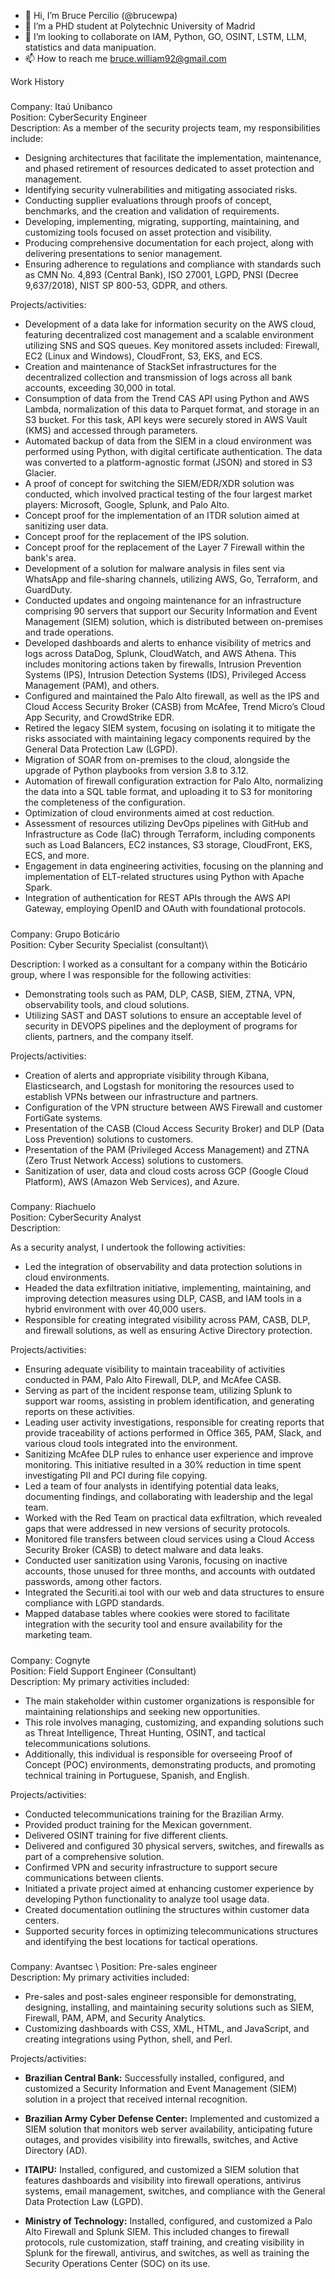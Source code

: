 - 👋 Hi, I’m Bruce Percilio (@brucewpa) 
- 🌱 I’m a PHD student at Polytechnic University of Madrid
- 💞️ I’m looking to collaborate on IAM, Python, GO, OSINT, LSTM, LLM, statistics and data manipuation. 
- 📫 How to reach me bruce.william92@gmail.com


Work History

#####
Company: Itaú Unibanco\
Position: CyberSecurity Engineer\
Description:
As a member of the security projects team, my responsibilities include:

- Designing architectures that facilitate the implementation, maintenance, and phased retirement of resources dedicated to asset protection and management.
- Identifying security vulnerabilities and mitigating associated risks.
- Conducting supplier evaluations through proofs of concept, benchmarks, and the creation and validation of requirements. 
- Developing, implementing, migrating, supporting, maintaining, and customizing tools focused on asset protection and visibility.
- Producing comprehensive documentation for each project, along with delivering presentations to senior management. 
- Ensuring adherence to regulations and compliance with standards such as CMN No. 4,893 (Central Bank), ISO 27001, LGPD, PNSI (Decree 9,637/2018), NIST SP 800-53, GDPR, and others.

Projects/activities:
- Development of a data lake for information security on the AWS cloud, featuring decentralized cost management and a scalable environment utilizing SNS and SQS queues. Key monitored assets included: Firewall, EC2 (Linux and Windows), CloudFront, S3, EKS, and ECS.  
- Creation and maintenance of StackSet infrastructures for the decentralized collection and transmission of logs across all bank accounts, exceeding 30,000 in total.
- Consumption of data from the Trend CAS API using Python and AWS Lambda, normalization of this data to Parquet format, and storage in an S3 bucket. For this task, API keys were securely stored in AWS Vault (KMS) and accessed through parameters.
- Automated backup of data from the SIEM in a cloud environment was performed using Python, with digital certificate authentication. The data was converted to a platform-agnostic format (JSON) and stored in S3 Glacier.
- A proof of concept for switching the SIEM/EDR/XDR solution was conducted, which involved practical testing of the four largest market players: Microsoft, Google, Splunk, and Palo Alto.
- Concept proof for the implementation of an ITDR solution aimed at sanitizing user data.
- Concept proof for the replacement of the IPS solution.
- Concept proof for the replacement of the Layer 7 Firewall within the bank's area.
- Development of a solution for malware analysis in files sent via WhatsApp and file-sharing channels, utilizing AWS, Go, Terraform, and GuardDuty.
- Conducted updates and ongoing maintenance for an infrastructure comprising 90 servers that support our Security Information and Event Management (SIEM) solution, which is distributed between on-premises and trade operations.
- Developed dashboards and alerts to enhance visibility of metrics and logs across DataDog, Splunk, CloudWatch, and AWS Athena. This includes monitoring actions taken by firewalls, Intrusion Prevention Systems (IPS), Intrusion Detection Systems (IDS), Privileged Access Management (PAM), and others.
- Configured and maintained the Palo Alto firewall, as well as the IPS and Cloud Access Security Broker (CASB) from McAfee, Trend Micro’s Cloud App Security, and CrowdStrike EDR.
- Retired the legacy SIEM system, focusing on isolating it to mitigate the risks associated with maintaining legacy components required by the General Data Protection Law (LGPD).
- Migration of SOAR from on-premises to the cloud, alongside the upgrade of Python playbooks from version 3.8 to 3.12.
- Automation of firewall configuration extraction for Palo Alto, normalizing the data into a SQL table format, and uploading it to S3 for monitoring the completeness of the configuration.
- Optimization of cloud environments aimed at cost reduction.
- Assessment of resources utilizing DevOps pipelines with GitHub and Infrastructure as Code (IaC) through Terraform, including components such as Load Balancers, EC2 instances, S3 storage, CloudFront, EKS, ECS, and more.
- Engagement in data engineering activities, focusing on the planning and implementation of ELT-related structures using Python with Apache Spark.
- Integration of authentication for REST APIs through the AWS API Gateway, employing OpenID and OAuth with foundational protocols.

#####
Company: Grupo Boticário \
Position: Cyber Security Specialist (consultant)\

Description:
I worked as a consultant for a company within the Boticário group, where I was responsible for the following activities:

- Demonstrating tools such as PAM, DLP, CASB, SIEM, ZTNA, VPN, observability tools, and cloud solutions.
- Utilizing SAST and DAST solutions to ensure an acceptable level of security in DEVOPS pipelines and the deployment of programs for clients, partners, and the company itself.

Projects/activities:

- Creation of alerts and appropriate visibility through Kibana, Elasticsearch, and Logstash for monitoring the resources used to establish VPNs between our infrastructure and partners.
- Configuration of the VPN structure between AWS Firewall and customer FortiGate systems.
- Presentation of the CASB (Cloud Access Security Broker) and DLP (Data Loss Prevention) solutions to customers.
- Presentation of the PAM (Privileged Access Management) and ZTNA (Zero Trust Network Access) solutions to customers.
- Sanitization of user, data and cloud costs across GCP (Google Cloud Platform), AWS (Amazon Web Services), and Azure.

#####
Company: Riachuelo \
Position: CyberSecurity Analyst \
Description: 

As a security analyst, I undertook the following activities:

- Led the integration of observability and data protection solutions in cloud environments.
- Headed the data exfiltration initiative, implementing, maintaining, and improving detection measures using DLP, CASB, and IAM tools in a hybrid environment with over 40,000 users.
- Responsible for creating integrated visibility across PAM, CASB, DLP, and firewall solutions, as well as ensuring Active Directory protection.

Projects/activities:

- Ensuring adequate visibility to maintain traceability of activities conducted in PAM, Palo Alto Firewall, DLP, and McAfee CASB.
- Serving as part of the incident response team, utilizing Splunk to support war rooms, assisting in problem identification, and generating reports on these activities.
- Leading user activity investigations, responsible for creating reports that provide traceability of actions performed in Office 365, PAM, Slack, and various cloud tools integrated into the environment.
- Sanitizing McAfee DLP rules to enhance user experience and improve monitoring. This initiative resulted in a 30% reduction in time spent investigating PII and PCI during file copying.
- Led a team of four analysts in identifying potential data leaks, documenting findings, and collaborating with leadership and the legal team.
- Worked with the Red Team on practical data exfiltration, which revealed gaps that were addressed in new versions of security protocols.
- Monitored file transfers between cloud services using a Cloud Access Security Broker (CASB) to detect malware and data leaks.
- Conducted user sanitization using Varonis, focusing on inactive accounts, those unused for three months, and accounts with outdated passwords, among other factors.
- Integrated the Securiti.ai tool with our web and data structures to ensure compliance with LGPD standards.
- Mapped database tables where cookies were stored to facilitate integration with the security tool and ensure availability for the marketing team.

#####
Company: Cognyte \
Position: Field Support Engineer (Consultant) \
Description:
My primary activities included:
-  The main stakeholder within customer organizations is responsible for maintaining relationships and seeking new opportunities.
-  This role involves managing, customizing, and expanding solutions such as Threat Intelligence, Threat Hunting, OSINT, and tactical telecommunications solutions.
-  Additionally, this individual is responsible for overseeing Proof of Concept (POC) environments, demonstrating products, and promoting technical training in Portuguese, Spanish, and English.
  
Projects/activities:
- Conducted telecommunications training for the Brazilian Army.  
- Provided product training for the Mexican government.  
- Delivered OSINT training for five different clients.  
- Delivered and configured 30 physical servers, switches, and firewalls as part of a comprehensive solution.  
- Confirmed VPN and security infrastructure to support secure communications between clients.  
- Initiated a private project aimed at enhancing customer experience by developing Python functionality to analyze tool usage data.  
- Created documentation outlining the structures within customer data centers.  
- Supported security forces in optimizing telecommunications structures and identifying the best locations for tactical operations.  

#####
Company: Avantsec \ 
Position: Pre-sales engineer \
Description:
My primary activities included: 
- Pre-sales and post-sales engineer responsible for demonstrating, designing, installing, and maintaining security solutions such as SIEM, Firewall, PAM, APM, and Security Analytics.
- Customizing dashboards with CSS, XML, HTML, and JavaScript, and creating integrations using Python, shell, and Perl.

Projects/activities:
- **Brazilian Central Bank:** Successfully installed, configured, and customized a Security Information and Event Management (SIEM) solution in a project that received internal recognition.

- **Brazilian Army Cyber Defense Center:** Implemented and customized a SIEM solution that monitors web server availability, anticipating future outages, and provides visibility into firewalls, switches, and Active Directory (AD).

- **ITAIPU:** Installed, configured, and customized a SIEM solution that features dashboards and visibility into firewall operations, antivirus systems, email management, switches, and compliance with the General Data Protection Law (LGPD).

- **Ministry of Technology:** Installed, configured, and customized a Palo Alto Firewall and Splunk SIEM. This included changes to firewall protocols, rule customization, staff training, and creating visibility in Splunk for the firewall, antivirus, and switches, as well as training the Security Operations Center (SOC) on its use.


<!---
brucewpa/brucewpa is a ✨ special ✨ repository because its `README.md` (this file) appears on your GitHub profile.
You can click the Preview link to take a look at your changes.
--->

